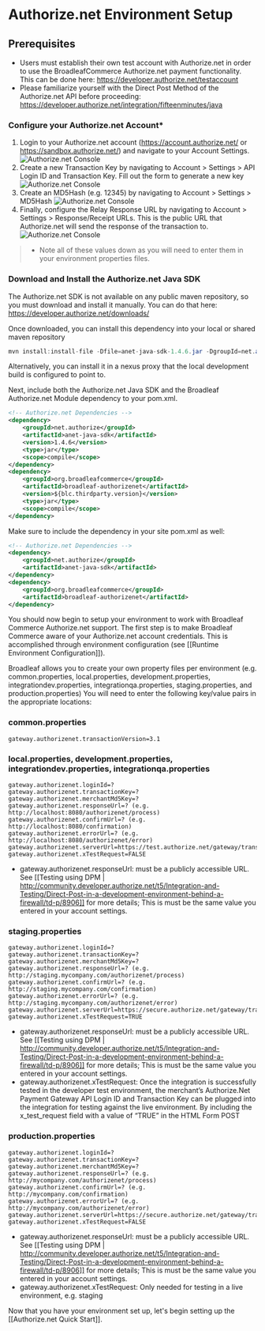 # Authorize.net Environment Setup

## Prerequisites

- Users must establish their own test account with Authorize.net in order to use the BroadleafCommerce Authorize.net payment functionality. This can be done here: https://developer.authorize.net/testaccount
- Please familiarize yourself with the Direct Post Method of the Authorize.net API before proceeding: https://developer.authorize.net/integration/fifteenminutes/java

### Configure your Authorize.net Account*
1. Login to your Authorize.net account (https://account.authorize.net/ or https://sandbox.authorize.net/) and navigate to your Account Settings.
![Authorize.net Console](payment-authorizenet-console-1.png)
2. Create a new Transaction Key by navigating to Account > Settings > API Login ID and Transaction Key. Fill out the form to generate a new key
![Authorize.net Console](payment-authorizenet-console-2.png)
3. Create an MD5Hash (e.g. 12345) by navigating to Account > Settings > MD5Hash
![Authorize.net Console](payment-authorizenet-console-3.png)
4. Finally, configure the Relay Response URL by navigating to Account > Settings > Response/Receipt URLs. This is the public URL that Authorize.net will send the response of the transaction to.
![Authorize.net Console](payment-authorizenet-console-4.png)

> * Note all of these values down as you will need to enter them in your environment properties files.

### Download and Install the Authorize.net Java SDK
The Authorize.net SDK is not available on any public maven repository, so you must download and install it manually.
You can do that here: https://developer.authorize.net/downloads/

Once downloaded, you can install this dependency into your local or shared maven repository
```java
mvn install:install-file -Dfile=anet-java-sdk-1.4.6.jar -DgroupId=net.authorize -DartifactId=anet-java-sdk -Dversion=1.4.6 -Dpackaging=jar
```
Alternatively, you can install it in a nexus proxy that the local development build is configured to point to.

Next, include both the Authorize.net Java SDK and the Broadleaf Authorize.net Module dependency to your pom.xml.

```xml
<!-- Authorize.net Dependencies -->
<dependency>
    <groupId>net.authorize</groupId>
    <artifactId>anet-java-sdk</artifactId>
    <version>1.4.6</version>
    <type>jar</type>
    <scope>compile</scope>
</dependency>
<dependency>
    <groupId>org.broadleafcommerce</groupId>
    <artifactId>broadleaf-authorizenet</artifactId>
    <version>${blc.thirdparty.version}</version>
    <type>jar</type>
    <scope>compile</scope>
</dependency>
```
Make sure to include the dependency in your site pom.xml as well:

```xml
<!-- Authorize.net Dependencies -->
<dependency>
    <groupId>net.authorize</groupId>
    <artifactId>anet-java-sdk</artifactId>
</dependency>
<dependency>
    <groupId>org.broadleafcommerce</groupId>
    <artifactId>broadleaf-authorizenet</artifactId>
</dependency>
```
You should now begin to setup your environment to work with Broadleaf Commerce Authorize.net support. 
The first step is to make Broadleaf Commerce aware of your Authorize.net account credentials. 
This is accomplished through environment configuration (see [[Runtime Environment Configuration]]).

Broadleaf allows you to create your own property files per environment (e.g. common.properties, local.properties, development.properties, integrationdev.properties, integrationqa.properties, staging.properties, and production.properties) 
You will need to enter the following key/value pairs in the appropriate locations:

### common.properties
    gateway.authorizenet.transactionVersion=3.1

### local.properties, development.properties, integrationdev.properties, integrationqa.properties
    gateway.authorizenet.loginId=?
    gateway.authorizenet.transactionKey=?
    gateway.authorizenet.merchantMd5Key=?   
    gateway.authorizenet.responseUrl=? (e.g. http://localhost:8080/authorizenet/process)
    gateway.authorizenet.confirmUrl=? (e.g. http://localhost:8080/confirmation)
    gateway.authorizenet.errorUrl=? (e.g. http://localhost:8080/authorizenet/error)
    gateway.authorizenet.serverUrl=https://test.authorize.net/gateway/transact.dll
    gateway.authorizenet.xTestRequest=FALSE

- gateway.authorizenet.responseUrl: must be a publicly accessible URL. See [[Testing using DPM | http://community.developer.authorize.net/t5/Integration-and-Testing/Direct-Post-in-a-development-environment-behind-a-firewall/td-p/8906]] for more details; This is must be the same value you entered in your account settings.
    
### staging.properties
    gateway.authorizenet.loginId=?
    gateway.authorizenet.transactionKey=?
    gateway.authorizenet.merchantMd5Key=?   
    gateway.authorizenet.responseUrl=? (e.g. http://staging.mycompany.com/authorizenet/process)
    gateway.authorizenet.confirmUrl=? (e.g. http://staging.mycompany.com/confirmation)
    gateway.authorizenet.errorUrl=? (e.g. http://staging.mycompany.com/authorizenet/error)
    gateway.authorizenet.serverUrl=https://secure.authorize.net/gateway/transact.dll
    gateway.authorizenet.xTestRequest=TRUE

- gateway.authorizenet.responseUrl: must be a publicly accessible URL. See [[Testing using DPM | http://community.developer.authorize.net/t5/Integration-and-Testing/Direct-Post-in-a-development-environment-behind-a-firewall/td-p/8906]] for more details; This is must be the same value you entered in your account settings.
- gateway.authorizenet.xTestRequest: Once the integration is successfully tested in the developer test environment,
the merchant’s Authorize.Net Payment Gateway API Login ID and Transaction Key can be plugged into the integration for testing against the live environment.
By including the x_test_request field with a value of “TRUE” in the HTML Form POST <INPUT TYPE="HIDDEN" NAME="x_test_request" VALUE="TRUE">

### production.properties 
    gateway.authorizenet.loginId=?
    gateway.authorizenet.transactionKey=?
    gateway.authorizenet.merchantMd5Key=?   
    gateway.authorizenet.responseUrl=? (e.g. http://mycompany.com/authorizenet/process)
    gateway.authorizenet.confirmUrl=? (e.g. http://mycompany.com/confirmation)
    gateway.authorizenet.errorUrl=? (e.g. http://mycompany.com/authorizenet/error)
    gateway.authorizenet.serverUrl=https://secure.authorize.net/gateway/transact.dll
    gateway.authorizenet.xTestRequest=FALSE

- gateway.authorizenet.responseUrl: must be a publicly accessible URL. See [[Testing using DPM | http://community.developer.authorize.net/t5/Integration-and-Testing/Direct-Post-in-a-development-environment-behind-a-firewall/td-p/8906]] for more details; This is must be the same value you entered in your account settings.
- gateway.authorizenet.xTestRequest: Only needed for testing in a live environment, e.g. staging


Now that you have your environment set up, let's begin setting up the [[Authorize.net Quick Start]].
